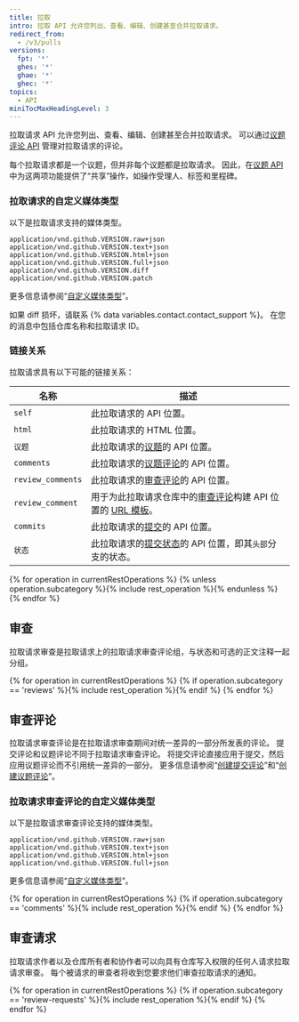 ```yaml
---
title: 拉取
intro: 拉取 API 允许您列出、查看、编辑、创建甚至合并拉取请求。
redirect_from:
  - /v3/pulls
versions:
  fpt: '*'
  ghes: '*'
  ghae: '*'
  ghec: '*'
topics:
  - API
miniTocMaxHeadingLevel: 3
---
```


拉取请求 API 允许您列出、查看、编辑、创建甚至合并拉取请求。 可以通过[议题评论 API](/rest/reference/issues#comments) 管理对拉取请求的评论。

每个拉取请求都是一个议题，但并非每个议题都是拉取请求。 因此，在[议题 API](/rest/reference/issues) 中为这两项功能提供了“共享”操作，如操作受理人、标签和里程碑。

### 拉取请求的自定义媒体类型

以下是拉取请求支持的媒体类型。

    application/vnd.github.VERSION.raw+json
    application/vnd.github.VERSION.text+json
    application/vnd.github.VERSION.html+json
    application/vnd.github.VERSION.full+json
    application/vnd.github.VERSION.diff
    application/vnd.github.VERSION.patch

更多信息请参阅“[自定义媒体类型](/rest/overview/media-types)”。

如果 diff 损坏，请联系 {% data variables.contact.contact_support %}。 在您的消息中包括仓库名称和拉取请求 ID。

### 链接关系

拉取请求具有以下可能的链接关系：

| 名称                | 描述                                                                                       |
| ----------------- | ---------------------------------------------------------------------------------------- |
| `self`            | 此拉取请求的 API 位置。                                                                           |
| `html`            | 此拉取请求的 HTML 位置。                                                                          |
| `议题`              | 此拉取请求的[议题](/rest/reference/issues)的 API 位置。                                              |
| `comments`        | 此拉取请求的[议题评论](/rest/reference/issues#comments)的 API 位置。                                   |
| `review_comments` | 此拉取请求的[审查评论](/rest/reference/pulls#comments)的 API 位置。                                    |
| `review_comment`  | 用于为此拉取请求仓库中的[审查评论](/rest/reference/pulls#comments)构建 API 位置的 [URL 模板](/rest#hypermedia)。 |
| `commits`         | 此拉取请求的[提交](#list-commits-on-a-pull-request)的 API 位置。                                     |
| `状态`              | 此拉取请求的[提交状态](/rest/reference/repos#statuses)的 API 位置，即其`头部`分支的状态。                        |

{% for operation in currentRestOperations %}
  {% unless operation.subcategory %}{% include rest_operation %}{% endunless %}
{% endfor %}

## 审查

拉取请求审查是拉取请求上的拉取请求审查评论组，与状态和可选的正文注释一起分组。

{% for operation in currentRestOperations %}
  {% if operation.subcategory == 'reviews' %}{% include rest_operation %}{% endif %}
{% endfor %}

## 审查评论

拉取请求审查评论是在拉取请求审查期间对统一差异的一部分所发表的评论。 提交评论和议题评论不同于拉取请求审查评论。 将提交评论直接应用于提交，然后应用议题评论而不引用统一差异的一部分。 更多信息请参阅“[创建提交评论](/rest/reference/repos#create-a-commit-comment)”和“[创建议题评论](/rest/reference/issues#create-an-issue-comment)”。

### 拉取请求审查评论的自定义媒体类型

以下是拉取请求审查评论支持的媒体类型。

    application/vnd.github.VERSION.raw+json
    application/vnd.github.VERSION.text+json
    application/vnd.github.VERSION.html+json
    application/vnd.github.VERSION.full+json

更多信息请参阅“[自定义媒体类型](/rest/overview/media-types)”。

{% for operation in currentRestOperations %}
  {% if operation.subcategory == 'comments' %}{% include rest_operation %}{% endif %}
{% endfor %}

## 审查请求

拉取请求作者以及仓库所有者和协作者可以向具有仓库写入权限的任何人请求拉取请求审查。 每个被请求的审查者将收到您要求他们审查拉取请求的通知。

{% for operation in currentRestOperations %}
  {% if operation.subcategory == 'review-requests' %}{% include rest_operation %}{% endif %}
{% endfor %}
